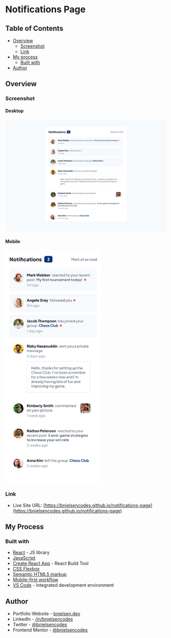 # Notifications Page

## Table of Contents

- [Overview](#overview)
  - [Screenshot](#screenshot)
  - [Link](#link)
- [My process](#my-process)
  - [Built with](#built-with)
- [Author](#author)

## Overview

### Screenshot

#### Desktop

![screenshot of SecurePass desktop website](./src/assets/images/screenshots/notifications_page.png)

#### Mobile

<img src="./src/assets/images/screenshots/notifications_page_mobile.png" alt="screenshot of SecurePass mobile website" width="300">

### Link

- Live Site URL: [https://bnielsencodes.github.io/notifications-page](https://bnielsencodes.github.io/notifications-page)

## My Process

### Built with

- [React](https://reactjs.org/) - JS library
- [JavaScript](https://developer.mozilla.org/en-US/docs/Web/JavaScript)
- [Create React App](https://create-react-app.dev/) - React Build Tool
- [CSS Flexbox](https://developer.mozilla.org/en-US/docs/Learn/CSS/CSS_layout/Flexbox)
- [Semantic HTML5 markup](https://www.w3schools.com/html/html5_semantic_elements.asp)
- [Mobile-first workflow](https://developer.mozilla.org/en-US/docs/Learn/CSS/CSS_layout/Responsive_Design)
- [VS Code](https://code.visualstudio.com/) - Integrated development environment

## Author

- Portfolio Website - [bnielsen.dev](https://bnielsen.dev)
- LinkedIn - [/in/bnielsencodes](https://linkedin.com/in/bnielsencodes)
- Twitter - [@bnielsencodes](https://twitter.com/bnielsencodes)
- Frontend Mentor - [@bnielsencodes](https://www.frontendmentor.io/profile/bnielsencodes)
